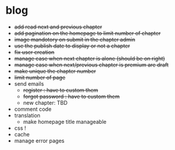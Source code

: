 blog
====

- ~~add read next and previous chapter~~
- ~~add pagination on the homepage to limit number of chapter~~
- ~~image mandotory on submit in the chapter admin~~
- ~~use the publish date to display or not a chapter~~
- ~~fix user creation~~
- ~~manage case when next chapter is alone (should be on right)~~
- ~~manage case when next/previous chapter is premium are draft~~
- ~~make unique the chapter number~~
- ~~limit number of page~~
- send emails
    - ~~register : have to custom them~~ 
    - ~~forgot password : have to custom them~~
    - new chapter: TBD
- comment code
- translation
    - make homepage title manageable
- css !
- cache
- manage error pages
